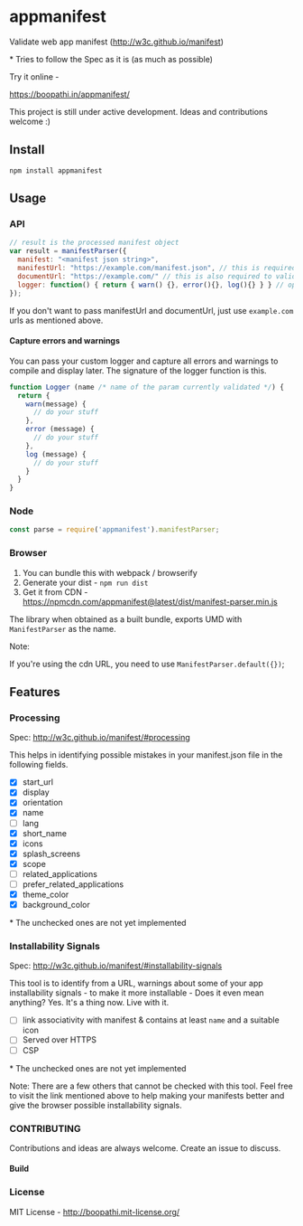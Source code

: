 # appmanifest

Validate web app manifest (http://w3c.github.io/manifest)

\* Tries to follow the Spec as it is (as much as possible)

Try it online -

https://boopathi.in/appmanifest/

This project is still under active development. Ideas and contributions welcome :)

## Install

```
npm install appmanifest
```

## Usage

### API

```js
// result is the processed manifest object
var result = manifestParser({
  manifest: "<manifest json string>",
  manifestUrl: "https://example.com/manifest.json", // this is required to validate some urls
  documentUrl: "https://example.com/" // this is also required to validate some urls
  logger: function() { return { warn() {}, error(){}, log(){} } } // optional
});
```

If you don't want to pass manifestUrl and documentUrl, just use `example.com` urls as mentioned above.

#### Capture errors and warnings

You can pass your custom logger and capture all errors and warnings to compile and display later. The signature of the logger function is this.

```js
function Logger (name /* name of the param currently validated */) {
  return {
    warn(message) {
      // do your stuff
    },
    error (message) {
      // do your stuff
    },
    log (message) {
      // do your stuff
    }
  }
}
```

### Node

```js
const parse = require('appmanifest').manifestParser;
```

### Browser

1. You can bundle this with webpack / browserify
2. Generate your dist - `npm run dist`
3. Get it from CDN - https://npmcdn.com/appmanifest@latest/dist/manifest-parser.min.js

The library when obtained as a built bundle, exports UMD with `ManifestParser` as the name.

Note:

If you're using the cdn URL, you need to use `ManifestParser.default({})`;

## Features

### Processing

Spec: http://w3c.github.io/manifest/#processing

This helps in identifying possible mistakes in your manifest.json file in the following fields.

+ [x] start_url
+ [x] display
+ [x] orientation
+ [x] name
+ [ ] lang
+ [x] short_name
+ [x] icons
+ [x] splash_screens
+ [x] scope
+ [ ] related_applications
+ [ ] prefer_related_applications
+ [x] theme_color
+ [x] background_color

\* The unchecked ones are not yet implemented

### Installability Signals

Spec: http://w3c.github.io/manifest/#installability-signals

This tool is to identify from a URL, warnings about some of your app installability signals - to make it more installable - Does it even mean anything? Yes. It's a thing now. Live with it.

+ [ ] link associativity with manifest & contains at least `name` and a suitable icon
+ [ ] Served over HTTPS
+ [ ] CSP

\* The unchecked ones are not yet implemented

Note: There are a few others that cannot be checked with this tool. Feel free to visit the link mentioned above to help making your manifests better and give the browser possible installability signals.

### CONTRIBUTING

Contributions and ideas are always welcome. Create an issue to discuss.

#### Build

### License

MIT License - http://boopathi.mit-license.org/
